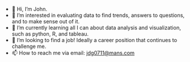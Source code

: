 - 👋 Hi, I’m John.
- 👀 I’m interested in evaluating data to find trends, answers to questions, and to make sense out of it.
- 🌱 I’m currently learning all I can about data analysis and visualization, such as python, R, and tableau.
- 💞️ I’m looking to find a job! Ideally a career position that continues to challenge me.
- 📫 How to reach me via email: jdg0711@mans.com

<!---
jdg0711/jdg0711 is a ✨ special ✨ repository because its `README.md` (this file) appears on your GitHub profile.
You can click the Preview link to take a look at your changes.
--->
